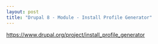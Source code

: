 ```yaml
---
layout: post
title: "Drupal 8 - Module - Install Profile Generator"
---
```

https://www.drupal.org/project/install_profile_generator